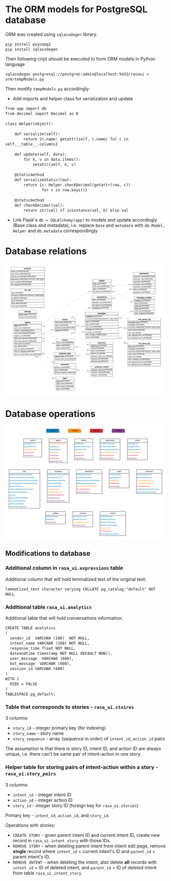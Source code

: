 
# The ORM models for PostgreSQL database 

ORM was created using `sqlacodegen` library.

```
pip install psycopg2
pip install sqlacodegen
```
Then following cript should be executed to form ORM models in Python language
```
sqlacodegen postgresql://postgres:admin@localhost:5432/rasaui > orm/tempModels.py
```

Then modify `tempModels.py` accordingly:
* Add imports and helper class for serialization and update
```
from app import db
from decimal import Decimal as D

class Helper(object):

    def serialize(self):
        return {c.name: getattr(self, c.name) for c in self.__table__.columns}

    def update(self, data):
        for k, v in data.items():
            setattr(self, k, v)
    
    @staticmethod
    def serializeStatic(row):
        return {c: Helper.checkDecimal(getattr(row, c)) 
                for c in row.keys()}
    
    @staticmethod
    def checkDecimal(val):
        return str(val) if isinstance(val, D) else val
```
* Link Flask's `db = SQLAlchemy(app)` to models and update accordingly (Base class and metadata), i.e. replace `Base` and `metadata` with `db.Model, Helper` and `db.metadata` correspondingly

# Database relations
![dbRelations](./schema.png)

# Database operations
![dbOperations](./CRUDOperations.png)

## Modifications to database
### Additional column in `rasa_ui.expressions` table

Additional column that will hold lemmatized text of the original text:
```
lemmatized_text character varying COLLATE pg_catalog."default" NOT NULL
```

### Additional table `rasa_ui.analytics`

Additional table that will hold conversations information.
```
CREATE TABLE analytics
(
  sender_id  VARCHAR (100)  NOT NULL,
  intent_name VARCHAR (100) NOT NULL,
  response_time float NOT NULL,
  dateandtime timestamp NOT NULL DEFAULT NOW(),
  user_message  VARCHAR (600),
  bot_message  VARCHAR (600),
  session_id VARCHAR (600)
)
WITH (
  OIDS = FALSE
)
TABLESPACE pg_default;
```

### Table that corresponds to stories - `rasa_ui.stoires`

3 columns:
* `story_id` - integer primary key (for indexing)
* `story_name` - story name
* `story_sequence` - array (sequence in order) of `intent_id`, `action_id` pairs

The assumption is that there is story ID, intent ID, and action ID are always unique, i.e. there can't be same pair of intent-action in one story.

### Helper table for storing pairs of intent-action within a story - `rasa_ui.story_pairs`

3 columns:
* `intent_id` - integer intent ID
* `action_id` - integer action ID
* `story_id` - integer story ID (foreign key for `rasa_ui.stories`)

Primary key - `intent_id`, `action_id`, and `story_id`.

Operations with stories:
* `CREATE STORY` - given parent intent ID and current intent ID, create new record in `rasa_ui.intent_story` with those IDs.
* `REMOVE STORY` - when deleting parent intent from intent edit page, remove __single__ record where `intent_id` = current intent's ID and `parent_id` = parent intent's ID.
* `REMOVE INTENT` - when deleting the intent, also delete __all__ records with `intent_id` = ID of deleted intent, and `parent_id` = ID of deleted intent from table `rasa_ui.intent_story`.




